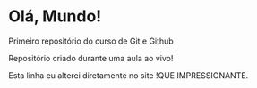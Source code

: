 # Olá, Mundo!
 Primeiro repositório do curso de Git e Github 

 Repositório criado durante uma aula ao vivo!

Esta linha eu alterei diretamente no site !QUE IMPRESSIONANTE.
